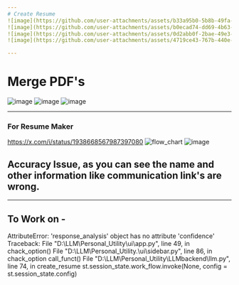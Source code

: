 ```yaml
---
# Create Resume
![image](https://github.com/user-attachments/assets/b33a95b0-5b8b-49fa-9285-a48b4f062788)
![image](https://github.com/user-attachments/assets/b0ecad74-dd69-4b63-b709-36351985a60f)
![image](https://github.com/user-attachments/assets/0d2abb0f-2bae-49e3-b6a4-cb92f4007f80)
![image](https://github.com/user-attachments/assets/4719ce43-767b-440e-a1ef-9dcd454598d4)

---
```

# Merge PDF's
![image](https://github.com/user-attachments/assets/8dc7656f-dfac-4369-b799-78a24f50d2e3)
![image](https://github.com/user-attachments/assets/06ff9ab9-e2f6-4718-adf5-22cb418bdf3b)
![image](https://github.com/user-attachments/assets/771a199b-7207-4cc3-8252-6c66248368bd)

---
### For Resume Maker
https://x.com/i/status/1938668567987397080
![flow_chart](https://github.com/user-attachments/assets/17e043f9-c933-4c50-a623-9f9704b87c13)
![image](https://github.com/user-attachments/assets/401e0a8f-32ae-4732-8e79-b11177806327)
## Accuracy Issue, as you can see the name and other information like communication link's are wrong.
---
## To Work on - <br>
AttributeError: 'response_analysis' object has no attribute 'confidence'
Traceback:
File "D:\LLM\Personal_Utility\ui\app.py", line 49, in <module>
    chack_option()
File "D:\LLM\Personal_Utility\.\ui\sidebar.py", line 86, in chack_option
    call_funct()
File "D:\LLM\Personal_Utility\LLMbackend\llm.py", line 74, in create_resume
    st.session_state.work_flow.invoke(None, config = st.session_state.config)
